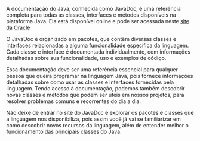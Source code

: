 A documentação do Java, conhecida como JavaDoc, é uma referência completa para todas as classes, interfaces e métodos disponíveis na plataforma Java. Ela está disponível online e pode ser acessada neste [site da Oracle](https://docs.oracle.com/en/java/javase/17/docs/api/index.html)

O JavaDoc é organizado em pacotes, que contêm diversas classes e interfaces relacionadas a alguma funcionalidade específica da linguagem. Cada classe e interface é documentada individualmente, com informações detalhadas sobre sua funcionalidade, uso e exemplos de código.

Essa documentação deve ser uma referência essencial para qualquer pessoa que queira programar na linguagem Java, pois fornece informações detalhadas sobre como usar as classes e interfaces fornecidas pela linguagem. Tendo acesso à documentação, podemos também descobrir novas classes e métodos que podem ser úteis em nossos projetos, para resolver problemas comuns e recorrentes do dia a dia.

Não deixe de entrar no site do JavaDoc e explorar os pacotes e classes que a linguagem nos disponibiliza, pois assim você já vai se familiarizar em como descobrir novos recursos da linguagem, além de entender melhor o funcionamento das principais classes do Java.
